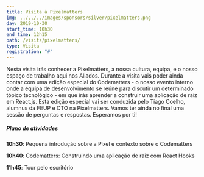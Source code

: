 ```yaml
---
title: Visita à Pixelmatters
img: ../../../images/sponsors/silver/pixelmatters.png
day: 2019-10-30
start_time: 10h30
end_time: 12h15
path: /visits/pixelmatters/
type: Visita
registration: "#"
---
```


Nesta visita irás conhecer a Pixelmatters, a nossa cultura, equipa, e o nosso espaço de trabalho aqui nos Aliados. Durante a visita vais poder ainda contar com uma edição especial do Codematters - o nosso evento interno onde a equipa de desenvolvimento se reúne para discutir um determinado tópico tecnológico - em que irás aprender a construir uma aplicação de raíz em React.js. Esta edição especial vai ser conduzida pelo Tiago Coelho, alumnus da FEUP e CTO na Pixelmatters. Vamos ter ainda no final uma sessão de perguntas e respostas. Esperamos por ti!

##### Plano de atividades

**10h30**: Pequena introdução sobre a Pixel e contexto sobre o Codematters

**10h40**: Codematters: Construindo uma aplicação de raiz com React Hooks

**11h45**: Tour pelo escritório

